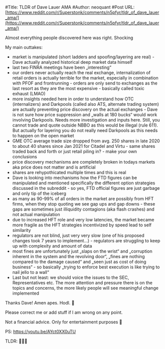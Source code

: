 #Title: TLDR of Dave Lauer AMA
#Author: neoquant
#Post URL: [https://www.reddit.com/r/Superstonk/comments/n5pfyr/tldr_of_dave_lauer_ama/](https://www.reddit.com/r/Superstonk/comments/n5pfyr/tldr_of_dave_lauer_ama/)


Almost everything people discovered here was right. Shocking

My main outtakes:
- market is manipulated (short ladders and spoofing/layering are real) - Dave actually analyzed historical deep market data himself
- last two FINRA meetings have been „interesting“
- our orders never actually reach the real exchange, internalization of retail orders is actually terrible for the market, especially in combination with PFOF and frontrunning - orders are only send to exchanges as the last resort as they are the most expensive - basically called toxic exhaust (LMAO)
- more insights needed here in order to understand how OTC (internalizers) and Darkpools (called also ATS, alternate trading system) are actually preventing price discovery on the actual exchanges - Dave is not sure how price suppression and „walls at 180 bucks“ would work involving Darkpools. Needs more investigation and inputs here. Still, you cannot trade and quote outside NBBO as this would be illegal (rule 611). But actually for layering you do not really need Darkpools as this needs to happen on the open market
- GME OTC average trade size dropped from avg. 250 shares in late 2020 to about 40 shares since Jan 2021 for Citadel and Virtu - same shares traded back and forth or just retail piling in? - make your own conclusions
- price discovery mechanisms are completely broken in todays markets aka price does not matter and is artificial
- shares are rehypothicated multiple times and this is real
- Dave is looking into mechanisms how the FTD figures can be manipulated and mentioned specifically the different option strategies discussed in the subreddit - so yes, FTD official figures are just garbage and only tip of the iceberg
- as many as 90-99% of all orders in the market are possibly from HFT firms, when they stop quoting we see gap ups and gap downs - these gaps are sometimes just illiquidity contagions (aka flash crashes) and not actual manipulation
- due to increased HFT role and very low latencies, the market became more fragile as the HFT strategies incentivized by speed lead to self similarity
- regulators are not blind, just very very slow (one of his proposed changes took 7 years to implement…) - regulators are struggling to keep up with complexity and amount of data
- most fines are unfortunately just „slaps on the wrist“ and „corruption inherent in the system and the revolving door“, „fines are nothing compared to the damage caused“ and „seen just as cost of doing business“ - so basically „trying to enforce best execution is like trying to nail jello to a wall“
- Last but not least: we should voice the issues to the SEC, Representatives etc. The more attention and pressure there is on the topics and concerns, the more likely people will see meaningful change implemented

Thanks Dave! Amen apes. Hodl. 🚀

Please correct me or add stuff if I am wrong on any point.

Not a financial advice. Only for entertainment purposes 🤡

PS: https://youtu.be/AYct0XX0uTU

TLDR: 👊🍦🚀